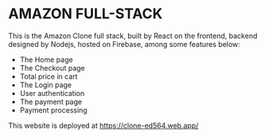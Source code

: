 # AMAZON FULL-STACK

This is the Amazon Clone full stack, built by React on the frontend, backend designed by Nodejs, hosted on Firebase, among some features below:

- The Home page
- The Checkout page
- Total price in cart
- The Login page
- User authentication
- The payment page
- Payment processing

This website is deployed at https://clone-ed564.web.app/
